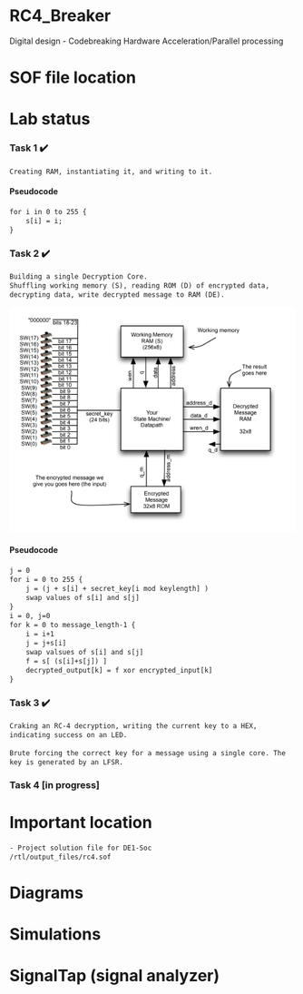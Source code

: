 # RC4_Breaker
Digital design - Codebreaking Hardware Acceleration/Parallel processing

# SOF file location

# Lab status
### Task 1 ✔️
    Creating RAM, instantiating it, and writing to it.

#### Pseudocode
    for i in 0 to 255 {
        s[i] = i;
    }  
### Task 2 ✔️
    Building a single Decryption Core.
    Shuffling working memory (S), reading ROM (D) of encrypted data, decrypting data, write decrypted message to RAM (DE).

![Diagram of Task 2](https://github.com/EldadZZipori/RC4_Breaker/blob/main/doc/task_2_diagram.png)

#### Pseudocode
    j = 0
    for i = 0 to 255 {
        j = (j + s[i] + secret_key[i mod keylength] ) 
        swap values of s[i] and s[j]
    }
    i = 0, j=0
    for k = 0 to message_length-1 {
        i = i+1
        j = j+s[i]
        swap valsues of s[i] and s[j]
        f = s[ (s[i]+s[j]) ]
        decrypted_output[k] = f xor encrypted_input[k]
    }
### Task 3 ✔️
    Craking an RC-4 decryption, writing the current key to a HEX, indicating success on an LED.

    Brute forcing the correct key for a message using a single core. The key is generated by an LFSR.
### Task 4 [in progress]
# Important location
    - Project solution file for DE1-Soc
    /rtl/output_files/rc4.sof
# Diagrams 

# Simulations

# SignalTap (signal analyzer)
